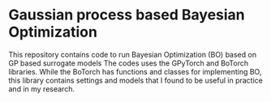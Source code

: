# Gaussian process based Bayesian Optimization

This repository contains code to run Bayesian Optimization (BO) based on GP based surrogate models
The codes uses the GPyTorch and BoTorch libraries. While the BoTorch has functions and classes for
implementing BO, this library contains settings and models that I found to be useful in practice
and in my research.